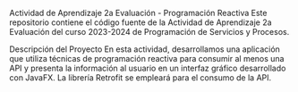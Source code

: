 Actividad de Aprendizaje 2a Evaluación - Programación Reactiva
Este repositorio contiene el código fuente de la Actividad de Aprendizaje 2a Evaluación del curso 2023-2024 de Programación de Servicios y Procesos.

Descripción del Proyecto
En esta actividad, desarrollamos una aplicación que utiliza técnicas de programación reactiva para consumir al menos una API y presenta la información al usuario en un interfaz gráfico desarrollado con JavaFX. La librería Retrofit se empleará para el consumo de la API.







